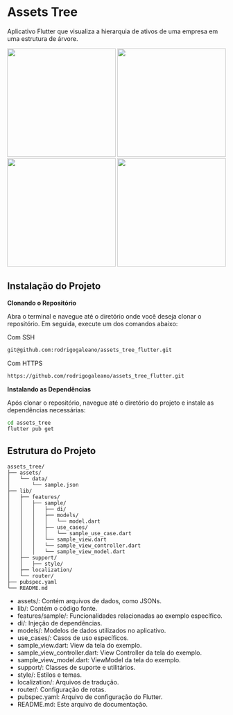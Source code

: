 # Assets Tree

Aplicativo Flutter que visualiza a hierarquia de ativos de uma empresa em uma estrutura de árvore.

<img width="250" src="https://github.com/user-attachments/assets/75ae709b-35ca-4510-8e6c-421e7e105f79" />
<img width="250" src="https://github.com/user-attachments/assets/b7434fff-b07d-4d20-a95c-5eb023473d1f" />
<img width="250" src="https://github.com/user-attachments/assets/e8e07db4-d018-453d-9993-33abaeae45f5" />
<img width="250" src="https://github.com/user-attachments/assets/a8d20d40-7764-4783-a490-db32891be6eb" />

## Instalação do Projeto

**Clonando o Repositório**

Abra o terminal e navegue até o diretório onde você deseja clonar o repositório. Em seguida, execute um dos comandos abaixo:

Com SSH

```bash
git@github.com:rodrigogaleano/assets_tree_flutter.git

```

Com HTTPS

```bash
https://github.com/rodrigogaleano/assets_tree_flutter.git
```

**Instalando as Dependências**

Após clonar o repositório, navegue até o diretório do projeto e instale as dependências necessárias:

```bash
cd assets_tree
flutter pub get
```

## Estrutura do Projeto

```
assets_tree/
├── assets/
│   └── data/
│       └── sample.json
├── lib/
│   ├── features/
│   │   ├── sample/
│   │   │   ├── di/
│   │   │   ├── models/
│   │   │   │   └── model.dart
│   │   │   ├── use_cases/
│   │   │   │   └── sample_use_case.dart
│   │   │   └── sample_view.dart
│   │   │   └── sample_view_controller.dart
│   │   │   └── sample_view_model.dart
│   ├── support/
│   │   ├── style/
│   ├── localization/
│   └── router/
├── pubspec.yaml
└── README.md
```

- assets/: Contém arquivos de dados, como JSONs.
- lib/: Contém o código fonte.
- features/sample/: Funcionalidades relacionadas ao exemplo específico.
- di/: Injeção de dependências.
- models/: Modelos de dados utilizados no aplicativo.
- use_cases/: Casos de uso específicos.
- sample_view.dart: View da tela do exemplo.
- sample_view_controller.dart: View Controller da tela do exemplo.
- sample_view_model.dart: ViewModel da tela do exemplo.
- support/: Classes de suporte e utilitários.
- style/: Estilos e temas.
- localization/: Arquivos de tradução.
- router/: Configuração de rotas.
- pubspec.yaml: Arquivo de configuração do Flutter.
- README.md: Este arquivo de documentação.
